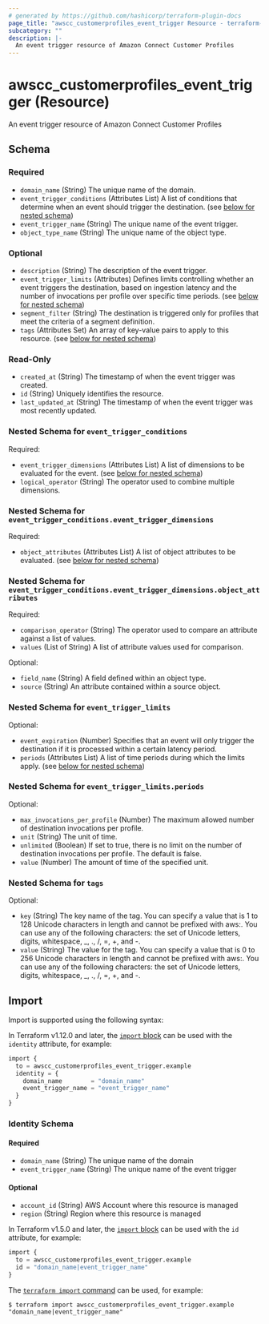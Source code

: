 ```yaml
---
# generated by https://github.com/hashicorp/terraform-plugin-docs
page_title: "awscc_customerprofiles_event_trigger Resource - terraform-provider-awscc"
subcategory: ""
description: |-
  An event trigger resource of Amazon Connect Customer Profiles
---
```


# awscc_customerprofiles_event_trigger (Resource)

An event trigger resource of Amazon Connect Customer Profiles



<!-- schema generated by tfplugindocs -->
## Schema

### Required

- `domain_name` (String) The unique name of the domain.
- `event_trigger_conditions` (Attributes List) A list of conditions that determine when an event should trigger the destination. (see [below for nested schema](#nestedatt--event_trigger_conditions))
- `event_trigger_name` (String) The unique name of the event trigger.
- `object_type_name` (String) The unique name of the object type.

### Optional

- `description` (String) The description of the event trigger.
- `event_trigger_limits` (Attributes) Defines limits controlling whether an event triggers the destination, based on ingestion latency and the number of invocations per profile over specific time periods. (see [below for nested schema](#nestedatt--event_trigger_limits))
- `segment_filter` (String) The destination is triggered only for profiles that meet the criteria of a segment definition.
- `tags` (Attributes Set) An array of key-value pairs to apply to this resource. (see [below for nested schema](#nestedatt--tags))

### Read-Only

- `created_at` (String) The timestamp of when the event trigger was created.
- `id` (String) Uniquely identifies the resource.
- `last_updated_at` (String) The timestamp of when the event trigger was most recently updated.

<a id="nestedatt--event_trigger_conditions"></a>
### Nested Schema for `event_trigger_conditions`

Required:

- `event_trigger_dimensions` (Attributes List) A list of dimensions to be evaluated for the event. (see [below for nested schema](#nestedatt--event_trigger_conditions--event_trigger_dimensions))
- `logical_operator` (String) The operator used to combine multiple dimensions.

<a id="nestedatt--event_trigger_conditions--event_trigger_dimensions"></a>
### Nested Schema for `event_trigger_conditions.event_trigger_dimensions`

Required:

- `object_attributes` (Attributes List) A list of object attributes to be evaluated. (see [below for nested schema](#nestedatt--event_trigger_conditions--event_trigger_dimensions--object_attributes))

<a id="nestedatt--event_trigger_conditions--event_trigger_dimensions--object_attributes"></a>
### Nested Schema for `event_trigger_conditions.event_trigger_dimensions.object_attributes`

Required:

- `comparison_operator` (String) The operator used to compare an attribute against a list of values.
- `values` (List of String) A list of attribute values used for comparison.

Optional:

- `field_name` (String) A field defined within an object type.
- `source` (String) An attribute contained within a source object.




<a id="nestedatt--event_trigger_limits"></a>
### Nested Schema for `event_trigger_limits`

Optional:

- `event_expiration` (Number) Specifies that an event will only trigger the destination if it is processed within a certain latency period.
- `periods` (Attributes List) A list of time periods during which the limits apply. (see [below for nested schema](#nestedatt--event_trigger_limits--periods))

<a id="nestedatt--event_trigger_limits--periods"></a>
### Nested Schema for `event_trigger_limits.periods`

Optional:

- `max_invocations_per_profile` (Number) The maximum allowed number of destination invocations per profile.
- `unit` (String) The unit of time.
- `unlimited` (Boolean) If set to true, there is no limit on the number of destination invocations per profile. The default is false.
- `value` (Number) The amount of time of the specified unit.



<a id="nestedatt--tags"></a>
### Nested Schema for `tags`

Optional:

- `key` (String) The key name of the tag. You can specify a value that is 1 to 128 Unicode characters in length and cannot be prefixed with aws:. You can use any of the following characters: the set of Unicode letters, digits, whitespace, _, ., /, =, +, and -.
- `value` (String) The value for the tag. You can specify a value that is 0 to 256 Unicode characters in length and cannot be prefixed with aws:. You can use any of the following characters: the set of Unicode letters, digits, whitespace, _, ., /, =, +, and -.

## Import

Import is supported using the following syntax:

In Terraform v1.12.0 and later, the [`import` block](https://developer.hashicorp.com/terraform/language/import) can be used with the `identity` attribute, for example:

```terraform
import {
  to = awscc_customerprofiles_event_trigger.example
  identity = {
    domain_name        = "domain_name"
    event_trigger_name = "event_trigger_name"
  }
}
```

<!-- schema generated by tfplugindocs -->
### Identity Schema

#### Required

- `domain_name` (String) The unique name of the domain
- `event_trigger_name` (String) The unique name of the event trigger

#### Optional

- `account_id` (String) AWS Account where this resource is managed
- `region` (String) Region where this resource is managed

In Terraform v1.5.0 and later, the [`import` block](https://developer.hashicorp.com/terraform/language/import) can be used with the `id` attribute, for example:

```terraform
import {
  to = awscc_customerprofiles_event_trigger.example
  id = "domain_name|event_trigger_name"
}
```

The [`terraform import` command](https://developer.hashicorp.com/terraform/cli/commands/import) can be used, for example:

```shell
$ terraform import awscc_customerprofiles_event_trigger.example "domain_name|event_trigger_name"
```
